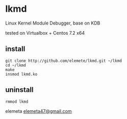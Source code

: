 # lkmd
Linux Kernel Module Debugger, base on KDB

tested on Virtualbox + Centos 7.2 x64


## install

	git clone http://github.com/elemete/lkmd.git ~/lkmd
	cd ~/lkmd
	make
	insmod lkmd.ko

## uninstall

	rmmod lkmd



elemeta <elemeta47@gmail.com>

